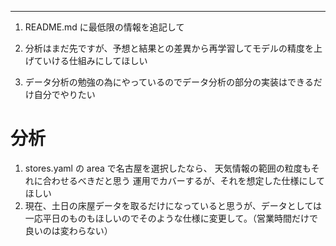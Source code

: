 

---

1. README.md に最低限の情報を追記して

1. 分析はまだ先ですが、予想と結果との差異から再学習してモデルの精度を上げていける仕組みにしてほしい
1. データ分析の勉強の為にやっているのでデータ分析の部分の実装はできるだけ自分でやりたい

# 分析


1. stores.yaml の area で名古屋を選択したなら、
天気情報の範囲の粒度もそれに合わせるべきだと思う
運用でカバーするが、それを想定した仕様にしてほしい
1. 現在、土日の床屋データを取るだけになっていると思うが、データとしては一応平日のものもほしいのでそのような仕様に変更して。（営業時間だけで良いのは変わらない）
